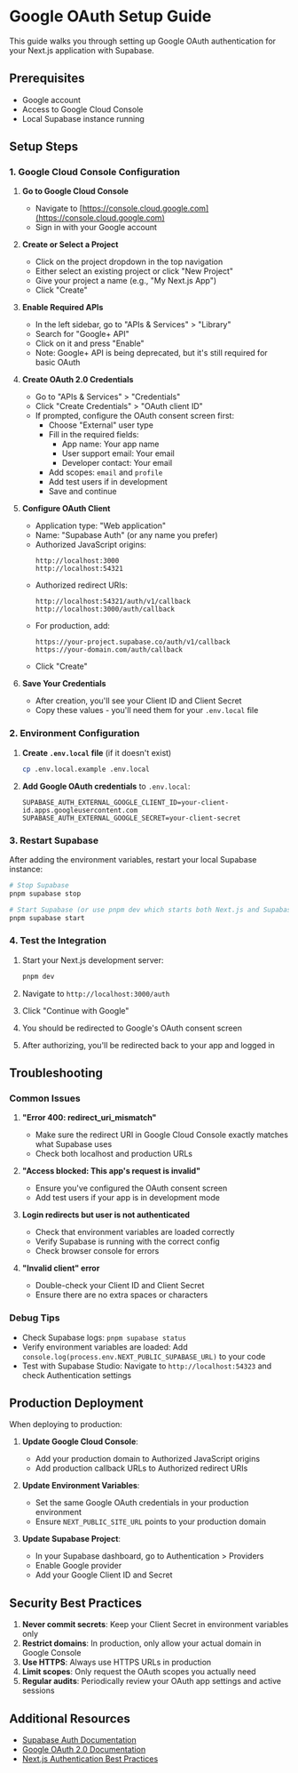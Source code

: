 # Google OAuth Setup Guide

This guide walks you through setting up Google OAuth authentication for your Next.js application with Supabase.

## Prerequisites

- Google account
- Access to Google Cloud Console
- Local Supabase instance running

## Setup Steps

### 1. Google Cloud Console Configuration

1. **Go to Google Cloud Console**
   - Navigate to [https://console.cloud.google.com](https://console.cloud.google.com)
   - Sign in with your Google account

2. **Create or Select a Project**
   - Click on the project dropdown in the top navigation
   - Either select an existing project or click "New Project"
   - Give your project a name (e.g., "My Next.js App")
   - Click "Create"

3. **Enable Required APIs**
   - In the left sidebar, go to "APIs & Services" > "Library"
   - Search for "Google+ API"
   - Click on it and press "Enable"
   - Note: Google+ API is being deprecated, but it's still required for basic OAuth

4. **Create OAuth 2.0 Credentials**
   - Go to "APIs & Services" > "Credentials"
   - Click "Create Credentials" > "OAuth client ID"
   - If prompted, configure the OAuth consent screen first:
     - Choose "External" user type
     - Fill in the required fields:
       - App name: Your app name
       - User support email: Your email
       - Developer contact: Your email
     - Add scopes: `email` and `profile`
     - Add test users if in development
     - Save and continue

5. **Configure OAuth Client**
   - Application type: "Web application"
   - Name: "Supabase Auth" (or any name you prefer)
   - Authorized JavaScript origins:
     ```
     http://localhost:3000
     http://localhost:54321
     ```
   - Authorized redirect URIs:
     ```
     http://localhost:54321/auth/v1/callback
     http://localhost:3000/auth/callback
     ```
   - For production, add:
     ```
     https://your-project.supabase.co/auth/v1/callback
     https://your-domain.com/auth/callback
     ```
   - Click "Create"

6. **Save Your Credentials**
   - After creation, you'll see your Client ID and Client Secret
   - Copy these values - you'll need them for your `.env.local` file

### 2. Environment Configuration

1. **Create `.env.local` file** (if it doesn't exist)
   ```bash
   cp .env.local.example .env.local
   ```

2. **Add Google OAuth credentials** to `.env.local`:
   ```env
   SUPABASE_AUTH_EXTERNAL_GOOGLE_CLIENT_ID=your-client-id.apps.googleusercontent.com
   SUPABASE_AUTH_EXTERNAL_GOOGLE_SECRET=your-client-secret
   ```

### 3. Restart Supabase

After adding the environment variables, restart your local Supabase instance:

```bash
# Stop Supabase
pnpm supabase stop

# Start Supabase (or use pnpm dev which starts both Next.js and Supabase)
pnpm supabase start
```

### 4. Test the Integration

1. Start your Next.js development server:
   ```bash
   pnpm dev
   ```

2. Navigate to `http://localhost:3000/auth`

3. Click "Continue with Google"

4. You should be redirected to Google's OAuth consent screen

5. After authorizing, you'll be redirected back to your app and logged in

## Troubleshooting

### Common Issues

1. **"Error 400: redirect_uri_mismatch"**
   - Make sure the redirect URI in Google Cloud Console exactly matches what Supabase uses
   - Check both localhost and production URLs

2. **"Access blocked: This app's request is invalid"**
   - Ensure you've configured the OAuth consent screen
   - Add test users if your app is in development mode

3. **Login redirects but user is not authenticated**
   - Check that environment variables are loaded correctly
   - Verify Supabase is running with the correct config
   - Check browser console for errors

4. **"Invalid client" error**
   - Double-check your Client ID and Client Secret
   - Ensure there are no extra spaces or characters

### Debug Tips

- Check Supabase logs: `pnpm supabase status`
- Verify environment variables are loaded: Add `console.log(process.env.NEXT_PUBLIC_SUPABASE_URL)` to your code
- Test with Supabase Studio: Navigate to `http://localhost:54323` and check Authentication settings

## Production Deployment

When deploying to production:

1. **Update Google Cloud Console**:
   - Add your production domain to Authorized JavaScript origins
   - Add production callback URLs to Authorized redirect URIs

2. **Update Environment Variables**:
   - Set the same Google OAuth credentials in your production environment
   - Ensure `NEXT_PUBLIC_SITE_URL` points to your production domain

3. **Update Supabase Project**:
   - In your Supabase dashboard, go to Authentication > Providers
   - Enable Google provider
   - Add your Google Client ID and Secret

## Security Best Practices

1. **Never commit secrets**: Keep your Client Secret in environment variables only
2. **Restrict domains**: In production, only allow your actual domain in Google Console
3. **Use HTTPS**: Always use HTTPS URLs in production
4. **Limit scopes**: Only request the OAuth scopes you actually need
5. **Regular audits**: Periodically review your OAuth app settings and active sessions

## Additional Resources

- [Supabase Auth Documentation](https://supabase.com/docs/guides/auth/social-login/auth-google)
- [Google OAuth 2.0 Documentation](https://developers.google.com/identity/protocols/oauth2)
- [Next.js Authentication Best Practices](https://nextjs.org/docs/authentication)